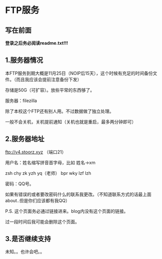 # FTP服务

## 写在前面

**登录之后务必阅读readme.txt!!!**

## 1.服务器情况

本FTP服务到期大概是11月25日（NOIP后15天），这个时候有充足的时间备份文件。（而且我应该会提前注意备份下发）

存储是50G（可扩容）。放些平常的东西够了。

服务器：filezilla 

除了本校这个FTP还有别人用。不过数据做了独立处理。

一般不会关机，关机提前通知（关机也就是重启，最多两分钟即可）

## 2.服务器地址

ftp://v4.stoorz.xyz  （端口21）

用户名：姓名缩写拼音首字母，比如 姓名->xm

zsh chy zk yzh yq（老师） bpr wky lzf lzh

密码：QQ号。

如果有错误的或者要改密码什么的联系我更改。（不知道联系方式的话最上面about..但是你们应该都有我QQ）

P.S. 这个页面务必通过链接进来。blog内没有这个页面的链接。

过一段时间后我可能会删除这个页面。

## 3.是否继续支持

未知。。也许会吧。。
